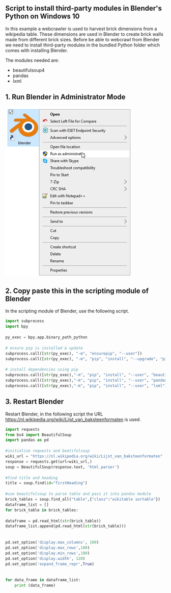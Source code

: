 

## Script to install third-party modules in Blender's Python on Windows 10

In this example a webcrawler is used to harvest brick dimensions from a wikipedia table. These dimensions are used in Blender to create brick walls made from different brick sizes. Before be able to webcrawl from Blender we need to install third-party modules in the bundled Python folder which comes with installing Blender.

The modules needed are:
 - beautifulsoup4
 - pandas
 - lxml



## 1. Run Blender in Administrator Mode 

![Adminstrator_Blender](https://github.com/C-Claus/02_Blender_Python_scripts/blob/master/tutorials/images/00_run_as_adminstrator.png)



## 2. Copy paste this in the scripting module of Blender

In the scripting module of Blender, use the following script. 

```python
import subprocess
import bpy

py_exec = bpy.app.binary_path_python

# ensure pip is installed & update
subprocess.call([str(py_exec), "-m", "ensurepip", "--user"])
subprocess.call([str(py_exec), "-m", "pip", "install", "--upgrade", "pip"])

# install dependencies using pip
subprocess.call([str(py_exec),"-m", "pip", "install", "--user", "beautifulsoup4"])
subprocess.call([str(py_exec),"-m", "pip", "install", "--user", "pandas"])
subprocess.call([str(py_exec),"-m", "pip", "install", "--user", "lxml"])
```

## 3. Restart Blender

Restart Blender, in the following script the URL https://nl.wikipedia.org/wiki/Lijst_van_baksteenformaten is used. 

```python
import requests
from bs4 import BeautifulSoup
import pandas as pd

#initialize requests and beatifulsoup
wiki_url = "https://nl.wikipedia.org/wiki/Lijst_van_baksteenformaten"
response = requests.get(url=wiki_url,)
soup = BeautifulSoup(response.text, 'html.parser')

#find title and heading
title = soup.find(id="firstHeading")

#use beautifulsoup to parse table and pass it into pandas module
brick_tables = soup.find_all("table",{"class":"wikitable sortable"})
dataframe_list = []
for brick_table in brick_tables:

dataframe = pd.read_html(str(brick_table))
dataframe_list.append(pd.read_html(str(brick_table)))


pd.set_option('display.max_columns', 100)
pd.set_option('display.max_rows',100)
pd.set_option('display.min_rows',100)
pd.set_option('display.width', 120)
pd.set_option('expand_frame_repr',True)


for data_frame in dataframe_list:
	print (data_frame)

```



